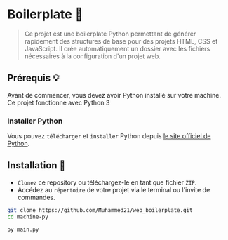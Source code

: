 # Boilerplate 🎉

> Ce projet est une boilerplate Python permettant de générer rapidement des structures de base pour des projets HTML, CSS et JavaScript. Il crée automatiquement un dossier avec les fichiers nécessaires à la configuration d'un projet web.

## Prérequis 💡

Avant de commencer, vous devez avoir Python installé sur votre machine. Ce projet fonctionne avec Python 3

### Installer Python

Vous pouvez `télécharger` et `installer` Python depuis [le site officiel de Python](https://www.python.org/downloads/).

## Installation 📁

- `Clonez` ce repository ou téléchargez-le en tant que fichier `ZIP`.
- Accédez au `répertoire` de votre projet via le terminal ou l'invite de commandes.

```bash
git clone https://github.com/Muhammed21/web_boilerplate.git
cd machine-py

py main.py
```
